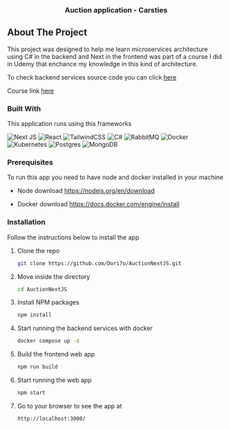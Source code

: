 <br />
<div align="center">

  <h3 align="center">Auction application - Carsties</h3>

</div>

<!-- ABOUT THE PROJECT -->
## About The Project

This project was designed to help me learn microservices architecture using C# in the backend and Next in the frontend was part of a course I did in Udemy that enchance my knowledge in this kind of architecture.
<p>To check backend services source code you can click <a href="https://github.com/Dori7o/AuctionSite">here</a></p>
Course link <a href="https://www.udemy.com/course/build-a-microservices-app-with-dotnet-and-nextjs-from-scratch/">here</a>

### Built With


This application runs using this frameworks

![Next JS](https://img.shields.io/badge/Next-black?style=for-the-badge&logo=next.js&logoColor=white)
![React](https://img.shields.io/badge/react-%2320232a.svg?style=for-the-badge&logo=react&logoColor=%2361DAFB)
![TailwindCSS](https://img.shields.io/badge/tailwindcss-%2338B2AC.svg?style=for-the-badge&logo=tailwind-css&logoColor=white)
![C#](https://img.shields.io/badge/c%23-%23239120.svg?style=for-the-badge&logo=csharp&logoColor=white)
![RabbitMQ](https://img.shields.io/badge/Rabbitmq-FF6600?style=for-the-badge&logo=rabbitmq&logoColor=white)
![Docker](https://img.shields.io/badge/docker-%230db7ed.svg?style=for-the-badge&logo=docker&logoColor=white)
![Kubernetes](https://img.shields.io/badge/kubernetes-%23326ce5.svg?style=for-the-badge&logo=kubernetes&logoColor=white)
![Postgres](https://img.shields.io/badge/postgres-%23316192.svg?style=for-the-badge&logo=postgresql&logoColor=white)
![MongoDB](https://img.shields.io/badge/MongoDB-%234ea94b.svg?style=for-the-badge&logo=mongodb&logoColor=white)


### Prerequisites


To run this app you need to have node and docker installed in your machine
* Node download
  <https://nodejs.org/en/download>

* Docker download
  <https://docs.docker.com/engine/install>

### Installation

Follow the instructions below to install the app

1. Clone the repo
   ```sh
   git clone https://github.com/Dori7o/AuctionNextJS.git  
   ```
2. Move inside the directory
   ```sh
   cd AuctionNextJS
   ```
3. Install NPM packages
   ```sh
   npm install
   ```
4. Start running the backend services with docker
   ```sh
   docker compose up -d
   ```
5. Build the frontend web app
   ```sh
   npm run build
   ```
6. Start running the web app
   ```sh
   npm start
   ```
7. Go to your browser to see the app at
   ```sh
   http://localhost:3000/
   ```
